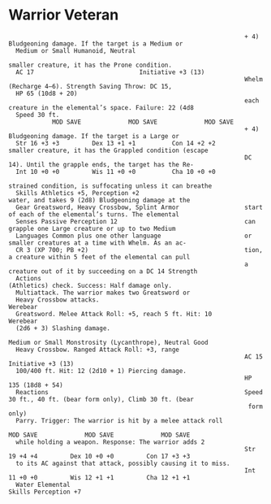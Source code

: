 # Warrior Veteran

                                                                     + 4) Bludgeoning damage. If the target is a Medium or
      Medium or Small Humanoid, Neutral
                                                                     smaller creature, it has the Prone condition.
      AC 17                             Initiative +3 (13)
                                                                     Whelm (Recharge 4–6). Strength Saving Throw: DC 15,
      HP 65 (10d8 + 20)
                                                                     each creature in the elemental’s space. Failure: 22 (4d8
      Speed 30 ft.
                MOD SAVE             MOD SAVE             MOD SAVE
                                                                     + 4) Bludgeoning damage. If the target is a Large or
      Str 16 +3 +3         Dex 13 +1 +1          Con 14 +2 +2        smaller creature, it has the Grappled condition (escape
                                                                     DC 14). Until the grapple ends, the target has the Re-
      Int 10 +0 +0         Wis 11 +0 +0          Cha 10 +0 +0
                                                                     strained condition, is suffocating unless it can breathe
      Skills Athletics +5, Perception +2                             water, and takes 9 (2d8) Bludgeoning damage at the
      Gear Greatsword, Heavy Crossbow, Splint Armor                  start of each of the elemental’s turns. The elemental
      Senses Passive Perception 12                                   can grapple one Large creature or up to two Medium
      Languages Common plus one other language                       or smaller creatures at a time with Whelm. As an ac-
      CR 3 (XP 700; PB +2)                                           tion, a creature within 5 feet of the elemental can pull
                                                                     a creature out of it by succeeding on a DC 14 Strength
      Actions                                                        (Athletics) check. Success: Half damage only.
      Multiattack. The warrior makes two Greatsword or
      Heavy Crossbow attacks.                                        Werebear
      Greatsword. Melee Attack Roll: +5, reach 5 ft. Hit: 10         Werebear
      (2d6 + 3) Slashing damage.
                                                                     Medium or Small Monstrosity (Lycanthrope), Neutral Good
      Heavy Crossbow. Ranged Attack Roll: +3, range
                                                                     AC 15                              Initiative +3 (13)
      100/400 ft. Hit: 12 (2d10 + 1) Piercing damage.
                                                                     HP 135 (18d8 + 54)
      Reactions                                                      Speed 30 ft., 40 ft. (bear form only), Climb 30 ft. (bear
                                                                      form only)
      Parry. Trigger: The warrior is hit by a melee attack roll
                                                                               MOD SAVE             MOD SAVE             MOD SAVE
      while holding a weapon. Response: The warrior adds 2
                                                                     Str 19 +4 +4         Dex 10 +0 +0         Con 17 +3 +3
      to its AC against that attack, possibly causing it to miss.
                                                                     Int 11 +0 +0         Wis 12 +1 +1         Cha 12 +1 +1
      Water Elemental                                                Skills Perception +7
